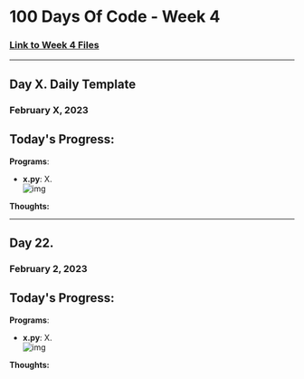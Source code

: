 # 100 Days Of Code - Week 4
### [Link to Week 4 Files](https://github.com/hrbird/100-days-of-code-2023/tree/master/week04)

-----

## Day X. Daily Template
### February X, 2023

**Today's Progress**: 
- 

**Programs**:
- **x.py**: X.<br />
  ![img](/screenshots/.jpg)

**Thoughts:** 

-----

## Day 22. 
### February 2, 2023

**Today's Progress**: 
- 

**Programs**:
- **x.py**: X.<br />
  ![img](/screenshots/.jpg)

**Thoughts:** 
